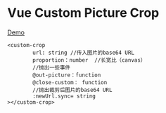 # Vue Custom Picture Crop

[Demo](https://sunzeroq.github.io/CustomPicture/dist/index.html)

```
<custom-crop
        url: string //传入图片的base64 URL
        proportion：number  //长宽比（canvas）
        //抛出一些事件
        @out-picture：function
        @close-custom： function
        //抛出裁剪后图片的base64 URL
        :newUrl.sync= string
></custom-crop>

```
